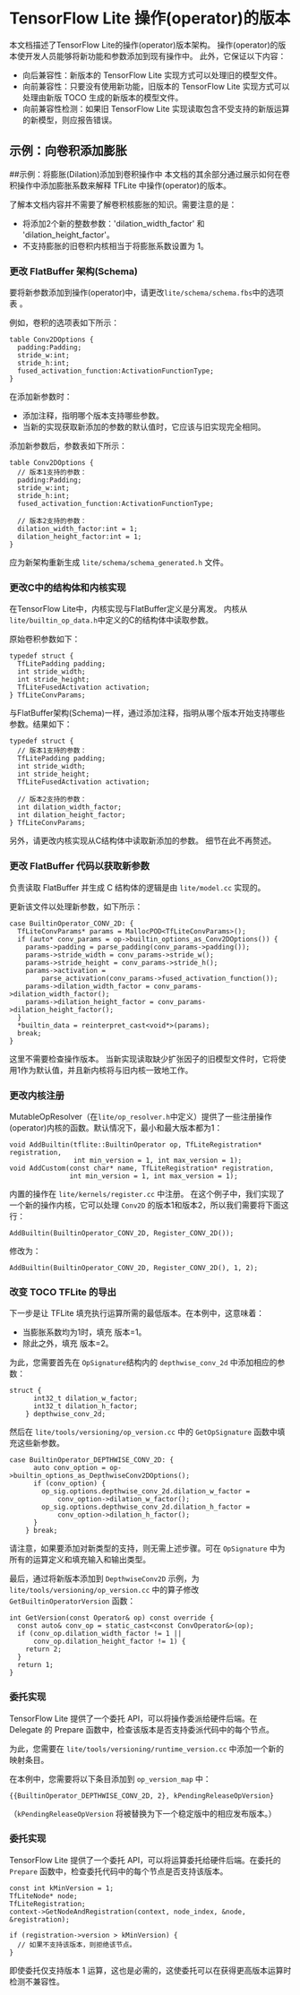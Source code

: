 # TensorFlow Lite 操作(operator)的版本

本文档描述了TensorFlow Lite的操作(operator)版本架构。 操作(operator)的版本使开发人员能够将新功能和参数添加到现有操作中。 此外，它保证以下内容：

- 向后兼容性：新版本的 TensorFlow Lite 实现方式可以处理旧的模型文件。
- 向前兼容性：只要没有使用新功能，旧版本的 TensorFlow Lite 实现方式可以处理由新版 TOCO 生成的新版本的模型文件。
- 向前兼容性检测：如果旧 TensorFlow Lite 实现读取包含不受支持的新版运算的新模型，则应报告错误。

## 示例：向卷积添加膨胀

##示例：将膨胀(Dilation)添加到卷积操作中 本文档的其余部分通过展示如何在卷积操作中添加膨胀系数来解释 TFLite 中操作(operator)的版本。

了解本文档内容并不需要了解卷积核膨胀的知识。需要注意的是：

- 将添加2个新的整数参数：'dilation_width_factor' 和 'dilation_height_factor'。
- 不支持膨胀的旧卷积内核相当于将膨胀系数设置为 1。

### 更改 FlatBuffer 架构(Schema)

要将新参数添加到操作(operator)中，请更改`lite/schema/schema.fbs`中的选项表 。

例如，卷积的选项表如下所示：

```
table Conv2DOptions {
  padding:Padding;
  stride_w:int;
  stride_h:int;
  fused_activation_function:ActivationFunctionType;
}
```

在添加新参数时：

- 添加注释，指明哪个版本支持哪些参数。
- 当新的实现获取新添加的参数的默认值时，它应该与旧实现完全相同。

添加新参数后，参数表如下所示：

```
table Conv2DOptions {
  // 版本1支持的参数：
  padding:Padding;
  stride_w:int;
  stride_h:int;
  fused_activation_function:ActivationFunctionType;

  // 版本2支持的参数：
  dilation_width_factor:int = 1;
  dilation_height_factor:int = 1;
}
```

应为新架构重新生成 `lite/schema/schema_generated.h` 文件。

### 更改C中的结构体和内核实现

在TensorFlow Lite中，内核实现与FlatBuffer定义是分离发。 内核从`lite/builtin_op_data.h`中定义的C的结构体中读取参数。

原始卷积参数如下：

```
typedef struct {
  TfLitePadding padding;
  int stride_width;
  int stride_height;
  TfLiteFusedActivation activation;
} TfLiteConvParams;
```

与FlatBuffer架构(Schema)一样，通过添加注释，指明从哪个版本开始支持哪些参数。结果如下：

```
typedef struct {
  // 版本1支持的参数：
  TfLitePadding padding;
  int stride_width;
  int stride_height;
  TfLiteFusedActivation activation;

  // 版本2支持的参数：
  int dilation_width_factor;
  int dilation_height_factor;
} TfLiteConvParams;
```

另外，请更改内核实现从C结构体中读取新添加的参数。 细节在此不再赘述。

### 更改 FlatBuffer 代码以获取新参数

负责读取 FlatBuffer 并生成 C 结构体的逻辑是由 `lite/model.cc` 实现的。

更新该文件以处理新参数，如下所示：

```
case BuiltinOperator_CONV_2D: {
  TfLiteConvParams* params = MallocPOD<TfLiteConvParams>();
  if (auto* conv_params = op->builtin_options_as_Conv2DOptions()) {
    params->padding = parse_padding(conv_params->padding());
    params->stride_width = conv_params->stride_w();
    params->stride_height = conv_params->stride_h();
    params->activation =
        parse_activation(conv_params->fused_activation_function());
    params->dilation_width_factor = conv_params->dilation_width_factor();
    params->dilation_height_factor = conv_params->dilation_height_factor();
  }
  *builtin_data = reinterpret_cast<void*>(params);
  break;
}
```

这里不需要检查操作版本。 当新实现读取缺少扩张因子的旧模型文件时，它将使用1作为默认值，并且新内核将与旧内核一致地工作。

### 更改内核注册

MutableOpResolver（在`lite/op_resolver.h`中定义）提供了一些注册操作(operator)内核的函数。默认情况下，最小和最大版本都为1：

```
void AddBuiltin(tflite::BuiltinOperator op, TfLiteRegistration* registration,
                int min_version = 1, int max_version = 1);
void AddCustom(const char* name, TfLiteRegistration* registration,
               int min_version = 1, int max_version = 1);
```

内置的操作在 `lite/kernels/register.cc` 中注册。 在这个例子中，我们实现了一个新的操作内核，它可以处理 `Conv2D` 的版本1和版本2，所以我们需要将下面这行：

```
AddBuiltin(BuiltinOperator_CONV_2D, Register_CONV_2D());
```

修改为：

```
AddBuiltin(BuiltinOperator_CONV_2D, Register_CONV_2D(), 1, 2);
```

### 改变 TOCO TFLite 的导出

下一步是让 TFLite 填充执行运算所需的最低版本。在本例中，这意味着：

- 当膨胀系数均为1时，填充 版本=1。
- 除此之外，填充 版本=2。

为此，您需要首先在 `OpSignature`结构内的 `depthwise_conv_2d` 中添加相应的参数：

```
struct {
      int32_t dilation_w_factor;
      int32_t dilation_h_factor;
    } depthwise_conv_2d;
```

然后在 `lite/tools/versioning/op_version.cc` 中的 `GetOpSignature` 函数中填充这些新参数。

```
case BuiltinOperator_DEPTHWISE_CONV_2D: {
      auto conv_option = op->builtin_options_as_DepthwiseConv2DOptions();
      if (conv_option) {
        op_sig.options.depthwise_conv_2d.dilation_w_factor =
            conv_option->dilation_w_factor();
        op_sig.options.depthwise_conv_2d.dilation_h_factor =
            conv_option->dilation_h_factor();
      }
    } break;
```

请注意，如果要添加对新类型的支持，则无需上述步骤。可在 `OpSignature` 中为所有的运算定义和填充输入和输出类型。

最后，通过将新版本添加到 `DepthwiseConv2D` 示例，为 `lite/tools/versioning/op_version.cc` 中的算子修改 `GetBuiltinOperatorVersion` 函数：

```
int GetVersion(const Operator& op) const override {
  const auto& conv_op = static_cast<const ConvOperator&>(op);
  if (conv_op.dilation_width_factor != 1 ||
      conv_op.dilation_height_factor != 1) {
    return 2;
  }
  return 1;
}
```

### 委托实现

TensorFlow Lite 提供了一个委托 API，可以将操作委派给硬件后端。在 Delegate 的 Prepare 函数中，检查该版本是否支持委派代码中的每个节点。

为此，您需要在 `lite/tools/versioning/runtime_version.cc` 中添加一个新的映射条目。

在本例中，您需要将以下条目添加到 `op_version_map` 中：

```
{{BuiltinOperator_DEPTHWISE_CONV_2D, 2}, kPendingReleaseOpVersion}
```

（`kPendingReleaseOpVersion` 将被替换为下一个稳定版中的相应发布版本。）

### 委托实现

TensorFlow Lite 提供了一个委托 API，可以将运算委托给硬件后端。在委托的 `Prepare` 函数中，检查委托代码中的每个节点是否支持该版本。

```
const int kMinVersion = 1;
TfLiteNode* node;
TfLiteRegistration;
context->GetNodeAndRegistration(context, node_index, &node, &registration);

if (registration->version > kMinVersion) {
  // 如果不支持该版本，则拒绝该节点。
}
```

即使委托仅支持版本 1 运算，这也是必需的，这使委托可以在获得更高版本运算时检测不兼容性。
